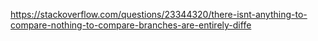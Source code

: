 https://stackoverflow.com/questions/23344320/there-isnt-anything-to-compare-nothing-to-compare-branches-are-entirely-diffe
